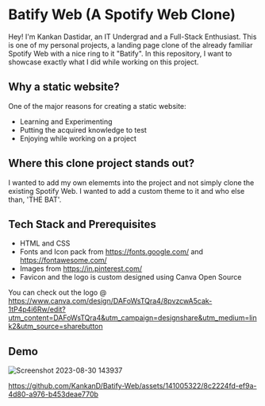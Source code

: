 # Batify Web (A Spotify Web Clone)

Hey! I'm Kankan Dastidar, an IT Undergrad and a Full-Stack Enthusiast. This is one of my personal projects, a landing page clone of the already familiar Spotify Web with a nice ring to it "Batify". In this repository, I want to showcase exactly what I did while working on this project.

## Why a static website?

One of the major reasons for creating a static website:

- Learning and Experimenting
- Putting the acquired knowledge to test
- Enjoying while working on a project

## Where this clone project stands out?

I wanted to add my own elememts into the project and not simply clone the existing Spotify Web. I wanted to add a custom theme to it and who else than, 'THE BAT'.

## Tech Stack and Prerequisites

- HTML and CSS
- Fonts and Icon pack from https://fonts.google.com/ and https://fontawesome.com/
- Images from https://in.pinterest.com/
- Favicon and the logo is custom designed using Canva Open Source

You can check out the logo @ https://www.canva.com/design/DAFoWsTQra4/8pvzcwA5cak-1tP4p4i6Rw/edit?utm_content=DAFoWsTQra4&utm_campaign=designshare&utm_medium=link2&utm_source=sharebutton

## Demo


![Screenshot 2023-08-30 143937](https://github.com/KankanD/Batify-Web/assets/141005322/fd0236e2-73ab-4fb1-ba16-483370ce79dd)


https://github.com/KankanD/Batify-Web/assets/141005322/8c2224fd-ef9a-4d80-a976-b453deae770b

